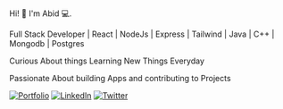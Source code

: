 Hi! 👋 I'm Abid 💻.

Full Stack Developer | React | NodeJs | Express | Tailwind | Java | C++ | Mongodb | Postgres 

Curious About things Learning New Things Everyday

Passionate About building Apps and contributing to Projects


[![Portfolio](https://img.shields.io/badge/Portfolio-%23FF5722.svg?logo=firefox&logoColor=white)](https://muhammad-abid-portfolio.netlify.app/)
[![LinkedIn](https://img.shields.io/badge/LinkedIn-blue?logo=linkedin&logoColor=white)]([https://www.linkedin.com/in/YOUR-LINKEDIN](https://www.linkedin.com/in/muhammad-abid-me1/))
[![Twitter](https://img.shields.io/badge/Twitter-%231DA1F2.svg?logo=Twitter&logoColor=white)]([https://twitter.com/YOUR-TWITTER](https://www.linkedin.com/in/muhammad-abid-me1/))
